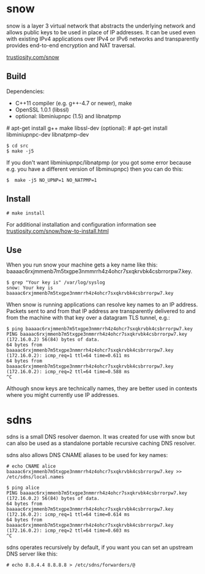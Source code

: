 snow
====

snow is a layer 3 virtual network that abstracts the underlying network and allows public keys to be used in place of IP addresses. It can be used even with existing IPv4 applications over IPv4 or IPv6 networks and transparently provides end-to-end encryption and NAT traversal.

<a href=http://trustiosity.com/snow>trustiosity.com/snow</a>

Build
-----

Dependencies:

*	C++11 compiler (e.g. g++-4.7 or newer), make
*	OpenSSL 1.0.1 (libssl)
*	optional: libminiupnpc (1.5) and libnatpmp

<p></p>
	# apt-get install g++ make libssl-dev  
	(optional):  
	# apt-get install libminiupnpc-dev libnatpmp-dev

	$ cd src  
	$ make -j5

If you don't want libminiupnpc/libnatpmp (or you got some error because e.g. you have a different version of libminupnpc) then you can do this:

	$  make -j5 NO_UPNP=1 NO_NATPMP=1

Install
-------

	# make install

For additional installation and configuration information see <a href=http://trustiosity.com/snow/how-to-install.html>trustiosity.com/snow/how-to-install.html</a>

Use
---

When you run snow your machine gets a key name like this: baaaac6rxjmmenb7m5txgpe3nmmrrh4z4ohcr7sxqkrvbk4csbrrorpw7.key.

	$ grep "Your key is" /var/log/syslog  
	snow: Your key is baaaac6rxjmmenb7m5txgpe3nmmrrh4z4ohcr7sxqkrvbk4csbrrorpw7.key

When snow is running applications can resolve key names to an IP address. Packets sent to and from that IP address are transparently delivered to and from the machine with that key over a datagram TLS tunnel, e.g.:

	$ ping baaaac6rxjmmenb7m5txgpe3nmmrrh4z4ohcr7sxqkrvbk4csbrrorpw7.key  
	PING baaaac6rxjmmenb7m5txgpe3nmmrrh4z4ohcr7sxqkrvbk4csbrrorpw7.key (172.16.0.2) 56(84) bytes of data.  
	64 bytes from baaaac6rxjmmenb7m5txgpe3nmmrrh4z4ohcr7sxqkrvbk4csbrrorpw7.key (172.16.0.2): icmp_req=1 ttl=64 time=0.611 ms  
	64 bytes from baaaac6rxjmmenb7m5txgpe3nmmrrh4z4ohcr7sxqkrvbk4csbrrorpw7.key (172.16.0.2): icmp_req=2 ttl=64 time=0.588 ms  
	^C

Although snow keys are technically names, they are better used in contexts where you might currently use IP addresses.

sdns
====

sdns is a small DNS resolver daemon. It was created for use with snow but can also be used as a standalone portable recursive caching DNS resolver. 

sdns also allows DNS CNAME aliases to be used for key names:

	# echo CNAME alice baaaac6rxjmmenb7m5txgpe3nmmrrh4z4ohcr7sxqkrvbk4csbrrorpw7.key >> /etc/sdns/local.names

	$ ping alice  
	PING baaaac6rxjmmenb7m5txgpe3nmmrrh4z4ohcr7sxqkrvbk4csbrrorpw7.key (172.16.0.2) 56(84) bytes of data.  
	64 bytes from baaaac6rxjmmenb7m5txgpe3nmmrrh4z4ohcr7sxqkrvbk4csbrrorpw7.key (172.16.0.2): icmp_req=1 ttl=64 time=0.614 ms  
	64 bytes from baaaac6rxjmmenb7m5txgpe3nmmrrh4z4ohcr7sxqkrvbk4csbrrorpw7.key (172.16.0.2): icmp_req=2 ttl=64 time=0.603 ms  
	^C  

sdns operates recursively by default, if you want you can set an upstream DNS server like this:

	# echo 8.8.4.4 8.8.8.8 > /etc/sdns/forwarders/@



